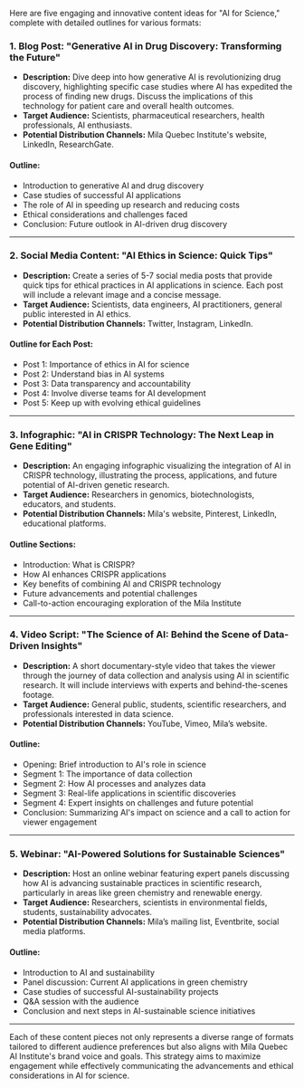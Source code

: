 Here are five engaging and innovative content ideas for "AI for Science," complete with detailed outlines for various formats:

### 1. **Blog Post: "Generative AI in Drug Discovery: Transforming the Future"**
   - **Description:** Dive deep into how generative AI is revolutionizing drug discovery, highlighting specific case studies where AI has expedited the process of finding new drugs. Discuss the implications of this technology for patient care and overall health outcomes.
   - **Target Audience:** Scientists, pharmaceutical researchers, health professionals, AI enthusiasts.
   - **Potential Distribution Channels:** Mila Quebec Institute's website, LinkedIn, ResearchGate.

#### **Outline:**
   - Introduction to generative AI and drug discovery
   - Case studies of successful AI applications
   - The role of AI in speeding up research and reducing costs
   - Ethical considerations and challenges faced
   - Conclusion: Future outlook in AI-driven drug discovery

---

### 2. **Social Media Content: "AI Ethics in Science: Quick Tips"**
   - **Description:** Create a series of 5-7 social media posts that provide quick tips for ethical practices in AI applications in science. Each post will include a relevant image and a concise message.
   - **Target Audience:** Scientists, data engineers, AI practitioners, general public interested in AI ethics.
   - **Potential Distribution Channels:** Twitter, Instagram, LinkedIn.

#### **Outline for Each Post:**
   - Post 1: Importance of ethics in AI for science 
   - Post 2: Understand bias in AI systems
   - Post 3: Data transparency and accountability
   - Post 4: Involve diverse teams for AI development 
   - Post 5: Keep up with evolving ethical guidelines

---

### 3. **Infographic: "AI in CRISPR Technology: The Next Leap in Gene Editing"**
   - **Description:** An engaging infographic visualizing the integration of AI in CRISPR technology, illustrating the process, applications, and future potential of AI-driven genetic research.
   - **Target Audience:** Researchers in genomics, biotechnologists, educators, and students.
   - **Potential Distribution Channels:** Mila's website, Pinterest, LinkedIn, educational platforms.

#### **Outline Sections:**
   - Introduction: What is CRISPR?
   - How AI enhances CRISPR applications
   - Key benefits of combining AI and CRISPR technology
   - Future advancements and potential challenges
   - Call-to-action encouraging exploration of the Mila Institute

---

### 4. **Video Script: "The Science of AI: Behind the Scene of Data-Driven Insights"**
   - **Description:** A short documentary-style video that takes the viewer through the journey of data collection and analysis using AI in scientific research. It will include interviews with experts and behind-the-scenes footage.
   - **Target Audience:** General public, students, scientific researchers, and professionals interested in data science.
   - **Potential Distribution Channels:** YouTube, Vimeo, Mila’s website.

#### **Outline:**
   - Opening: Brief introduction to AI's role in science
   - Segment 1: The importance of data collection
   - Segment 2: How AI processes and analyzes data
   - Segment 3: Real-life applications in scientific discoveries
   - Segment 4: Expert insights on challenges and future potential
   - Conclusion: Summarizing AI's impact on science and a call to action for viewer engagement

---

### 5. **Webinar: "AI-Powered Solutions for Sustainable Sciences"**
   - **Description:** Host an online webinar featuring expert panels discussing how AI is advancing sustainable practices in scientific research, particularly in areas like green chemistry and renewable energy.
   - **Target Audience:** Researchers, scientists in environmental fields, students, sustainability advocates.
   - **Potential Distribution Channels:** Mila’s mailing list, Eventbrite, social media platforms.

#### **Outline:**
   - Introduction to AI and sustainability
   - Panel discussion: Current AI applications in green chemistry
   - Case studies of successful AI-sustainability projects
   - Q&A session with the audience
   - Conclusion and next steps in AI-sustainable science initiatives

---

Each of these content pieces not only represents a diverse range of formats tailored to different audience preferences but also aligns with Mila Quebec AI Institute's brand voice and goals. This strategy aims to maximize engagement while effectively communicating the advancements and ethical considerations in AI for science.